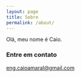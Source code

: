 ```yaml
---
layout: page
title: Sobre
permalink: /about/
---
```


Olá, meu nome é Caio.

### Entre em contato

[eng.caioamaral@gmail.com](mailto:eng.caioamaral@gmail.com)
